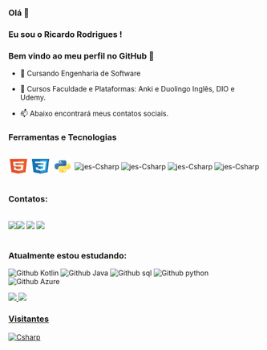 ### Olá 👋

### Eu sou o Ricardo Rodrigues ! 

### Bem vindo ao meu perfil no GitHub 👋
<!-- Apresentação -->

- 🔭 Cursando Engenharia de Software

- 🌱 Cursos Faculdade e Plataformas: Anki e Duolingo Inglês, DIO e Udemy.

- 📫 Abaixo encontrará meus contatos sociais. 

<!-- Tecnologias -->  
### Ferramentas e Tecnologias

<div style="display: inline_block"><br>
  <img align="center" alt="jes-HTML" height="30" width="40" src="https://raw.githubusercontent.com/devicons/devicon/master/icons/html5/html5-original.svg">
  <img align="center" alt="jes-CSS" height="30" width="40" src="https://raw.githubusercontent.com/devicons/devicon/master/icons/css3/css3-original.svg">
  <img align="center" alt="jes-Python" height="30" width="40" src="https://raw.githubusercontent.com/devicons/devicon/master/icons/python/python-original.svg">
  <img align="center" alt="jes-Csharp" height="30" width="40" src="https://raw.githubusercontent.com/jmnote/z-icons/master/svg/c.svg">
  <img align="center" alt="jes-Csharp" height="30" width="40" src="https://cdn.jsdelivr.net/gh/devicons/devicon/icons/java/java-original.svg">     
  <img align="center" alt="jes-Csharp" height="30" width="40" src="https://cdn.jsdelivr.net/gh/devicons/devicon/icons/linux/linux-original.svg">
  <img align="center" alt="jes-Csharp" height="30" width="40" src="https://cdn.jsdelivr.net/gh/devicons/devicon/icons/git/git-original.svg">
</div> </br>

<!-- Contatos -->
### Contatos:

<div style="display: inline_block"><br>
<a href="https://www.youtube.com/channel/UCNuH7zfip3ckjP_nbPp4qxw/playlists" target="_blank"><img src="https://img.shields.io/badge/YouTube-FF0000?style=for-the-badge&logo=youtube&logoColor=white" target="_blank"></a
<a href="https://www.linkedin.com/in/ricardojoserodrigues/" target="_blank"><img src="https://img.shields.io/badge/-LinkedIn-%230077B5?style=for-the-badge&logo=linkedin&logoColor=white" target="_blank"></a> 
<a href="https://www.instagram.com/ricardo.rodrigues.software/" target="_blank"><img src="https://img.shields.io/badge/-Instagram-%23E4405F?style=for-the-badge&logo=instagram&logoColor=white" target="_blank"></a>
<a href="https://www.linkedin.com/in/ricardo-rodrigues-software/" target="_blank"><img src="https://img.shields.io/badge/-LinkedIn-%230077B5?style=for-the-badge&logo=linkedin&logoColor=white" target="_blank"></a>   
</div> </br>

### Atualmente estou estudando:

![Github Kotlin](https://img.shields.io/badge/Kotlin-0095D5?&style=for-the-badge&logo=kotlin&logoColor=white)
![Github Java](https://img.shields.io/badge/Java-ED8B00?style=for-the-badge&logo=java&logoColor=white)
![Github sql](https://img.shields.io/badge/MySQL-00000F?style=for-the-badge&logo=mysql&logoColor=white)
![Github python](https://img.shields.io/badge/Python-14354C?style=for-the-badge&logo=python&logoColor=white)
![Github Azure](https://img.shields.io/badge/Microsoft_Azure-0089D6?style=for-the-badge&logo=microsoft-azure&logoColor=white)



<!-- Painel de Trabalhos -->

<div>
<a href="https://github.com/ricardojoserodrigues">
<img height="180em" src="https://github-readme-stats.vercel.app/api?username=ricardojoserodrigues&show_icons=true&theme=dracula&include_all_commits=true&count_private=true"/>
<img height="180em" src="https://github-readme-stats.vercel.app/api/top-langs/?username=ricardojoserodrigues&layout=compact&langs_count=7&theme=dracula"/>

</div>                                   

<div style="display: inline_block">

 <!-- Contador de visitas -->

 <h3> Visitantes </h3>  

 <div>

  <img align="center" alt="Csharp" height="30" width="150" src="https://komarev.com/ghpvc/?username=ricardojoserodrigues&color=green" alt="ricardojoserodrigues" /> <br>

 </div>  
